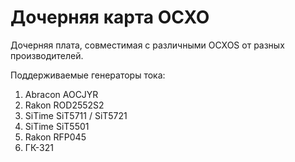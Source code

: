 # Дочерняя карта OCXO
Дочерняя плата, совместимая с различными OCXOS от разных производителей.



Поддерживаемые генераторы тока:
1. Abracon AOCJYR
2. Rakon ROD2552S2
3. SiTime SiT5711 / SiT5721
4. SiTime SiT5501
5. Rakon RFP045
6. ГК-321
